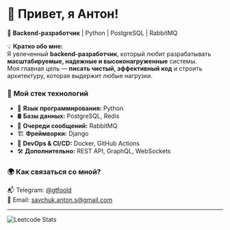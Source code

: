 # 👋 Привет, я Антон! 

🚀 **Backend-разработчик** | Python | PostgreSQL | RabbitMQ  

💡 **Кратко обо мне:**  
Я увлеченный **backend-разработчик**, который любит разрабатывать **масштабируемые, надежные и высоконагруженные** системы.  
Моя главная цель — **писать чистый, эффективный код** и строить архитектуру, которая выдержит любые нагрузки.  

### 🔧 **Мой стек технологий**  
- 🐍 **Язык программирования:** Python  
- 🛢 **Базы данных:** PostgreSQL, Redis  
- 📡 **Очереди сообщений:** RabbitMQ
- 🏗 **Фреймворки:** Django
- 🔄 **DevOps & CI/CD:** Docker, GitHub Actions  
- 🛠 **Дополнительно:** REST API, GraphQL, WebSockets  

### 🌍 **Как связаться со мной?**  
📬 Telegram: [@gtfoold](https://t.me/gtfoold)  
📧 Email: savchuk.anton.s@gmail.com

---

![Leetcode Stats](https://leetcard.jacoblin.cool/gtfoold?theme=transparent)
